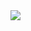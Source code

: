 <img src="https://img.shields.io/badge/JavaScript-#F7DF1E?style=?style=for-the-badge&logo=appveyor&logo=JavaScript&logoColor=yellow"/>

